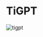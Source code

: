 # TiGPT

![tigpt](https://github.com/House-of-AI/tiGPT/assets/26055694/cd33b959-e215-4374-a986-7f5c309ecd20)
